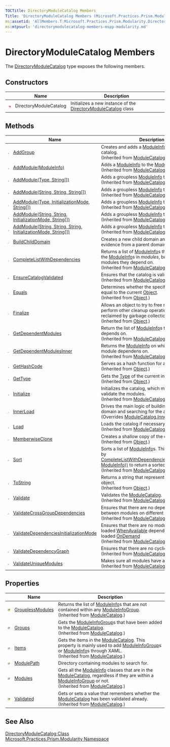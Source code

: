 ```yaml
---
TOCTitle: DirectoryModuleCatalog Members
Title: 'DirectoryModuleCatalog Members (Microsoft.Practices.Prism.Modularity)'
ms:assetid: 'AllMembers.T:Microsoft.Practices.Prism.Modularity.DirectoryModuleCatalog'
ms:mtpsurl: 'directorymodulecatalog-members-mspp-modularity.md'
---
```


# DirectoryModuleCatalog Members

The [DirectoryModuleCatalog](/patterns-practices/reference/directorymodulecatalog-class-mspp-modularity) type exposes the following members.

## Constructors

<table>
<thead>
<tr class="header">
<th> </th>
<th>Name</th>
<th>Description</th>
</tr>
</thead>
<tbody>
<tr class="odd">
<td><img src="/patterns-practices/reference/images/public-method.gif" alt="Public method"/></td>
<td>DirectoryModuleCatalog</td>
<td><div class="summary">
Initializes a new instance of the <a href="/patterns-practices/reference/directorymodulecatalog-class-mspp-modularity" data-raw-source="[DirectoryModuleCatalog](/patterns-practices/reference/directorymodulecatalog-class-mspp-modularity)">DirectoryModuleCatalog</a> class
</div></td>
</tr>
</tbody>
</table>

## Methods

<table>
<thead>
<tr class="header">
<th> </th>
<th>Name</th>
<th>Description</th>
</tr>
</thead>
<tbody>
<tr class="odd">
<td><img src="/patterns-practices/reference/images/public-method.gif" alt="Public method"/></td>
<td><a href="/patterns-practices/reference/modulecatalog-addgroup-method-mspp-modularity" data-raw-source="[AddGroup](/patterns-practices/reference/modulecatalog-addgroup-method-mspp-modularity)">AddGroup</a></td>
<td><div class="summary">
Creates and adds a <a href="/patterns-practices/reference/moduleinfogroup-class-mspp-modularity" data-raw-source="[ModuleInfoGroup](/patterns-practices/reference/moduleinfogroup-class-mspp-modularity)">ModuleInfoGroup</a> to the catalog.
</div>
(Inherited from <a href="/patterns-practices/reference/modulecatalog-class-mspp-modularity" data-raw-source="[ModuleCatalog](/patterns-practices/reference/modulecatalog-class-mspp-modularity)">ModuleCatalog</a>.)</td>
</tr>
<tr class="even">
<td><img src="/patterns-practices/reference/images/public-method.gif" alt="Public method"/></td>
<td><a href="/patterns-practices/reference/modulecatalog-addmodule-method-moduleinfo-mspp-modularity" data-raw-source="[AddModule(ModuleInfo)](/patterns-practices/reference/modulecatalog-addmodule-method-moduleinfo-mspp-modularity)">AddModule(ModuleInfo)</a></td>
<td><div class="summary">
Adds a <a href="/patterns-practices/reference/moduleinfo-class-mspp-modularity" data-raw-source="[ModuleInfo](/patterns-practices/reference/moduleinfo-class-mspp-modularity)">ModuleInfo</a> to the <a href="/patterns-practices/reference/modulecatalog-class-mspp-modularity" data-raw-source="[ModuleCatalog](/patterns-practices/reference/modulecatalog-class-mspp-modularity)">ModuleCatalog</a>.
</div>
(Inherited from <a href="/patterns-practices/reference/modulecatalog-class-mspp-modularity" data-raw-source="[ModuleCatalog](/patterns-practices/reference/modulecatalog-class-mspp-modularity)">ModuleCatalog</a>.)</td>
</tr>
<tr class="odd">
<td><img src="/patterns-practices/reference/images/public-method.gif" alt="Public method"/></td>
<td><a href="/patterns-practices/reference/addmodule-mthd-type-str" data-raw-source="[AddModule(Type, String[])](/patterns-practices/reference/addmodule-mthd-type-str)">AddModule(Type, String[])</a></td>
<td><div class="summary">
Adds a groupless <a href="/patterns-practices/reference/moduleinfo-class-mspp-modularity" data-raw-source="[ModuleInfo](/patterns-practices/reference/moduleinfo-class-mspp-modularity)">ModuleInfo</a> to the catalog.
</div>
(Inherited from <a href="/patterns-practices/reference/modulecatalog-class-mspp-modularity" data-raw-source="[ModuleCatalog](/patterns-practices/reference/modulecatalog-class-mspp-modularity)">ModuleCatalog</a>.)</td>
</tr>
<tr class="even">
<td><img src="/patterns-practices/reference/images/public-method.gif" alt="Public method"/></td>
<td><a href="/patterns-practices/reference/addmodule-mthd-str-str-str" data-raw-source="[AddModule(String, String, String[])](/patterns-practices/reference/addmodule-mthd-str-str-str)">AddModule(String, String, String[])</a></td>
<td><div class="summary">
Adds a groupless <a href="/patterns-practices/reference/moduleinfo-class-mspp-modularity" data-raw-source="[ModuleInfo](/patterns-practices/reference/moduleinfo-class-mspp-modularity)">ModuleInfo</a> to the catalog.
</div>
(Inherited from <a href="/patterns-practices/reference/modulecatalog-class-mspp-modularity" data-raw-source="[ModuleCatalog](/patterns-practices/reference/modulecatalog-class-mspp-modularity)">ModuleCatalog</a>.)</td>
</tr>
<tr class="odd">
<td><img src="/patterns-practices/reference/images/public-method.gif" alt="Public method"/></td>
<td><a href="/patterns-practices/reference/addmodule-mthd-type-initializationmode-str" data-raw-source="[AddModule(Type, InitializationMode, String[])](/patterns-practices/reference/addmodule-mthd-type-initializationmode-str)">AddModule(Type, InitializationMode, String[])</a></td>
<td><div class="summary">
Adds a groupless <a href="/patterns-practices/reference/moduleinfo-class-mspp-modularity" data-raw-source="[ModuleInfo](/patterns-practices/reference/moduleinfo-class-mspp-modularity)">ModuleInfo</a> to the catalog.
</div>
(Inherited from <a href="/patterns-practices/reference/modulecatalog-class-mspp-modularity" data-raw-source="[ModuleCatalog](/patterns-practices/reference/modulecatalog-class-mspp-modularity)">ModuleCatalog</a>.)</td>
</tr>
<tr class="even">
<td><img src="/patterns-practices/reference/images/public-method.gif" alt="Public method"/></td>
<td><a href="/patterns-practices/reference/addmodule-mthd-str-str-initializationmode-str" data-raw-source="[AddModule(String, String, InitializationMode, String[])](/patterns-practices/reference/addmodule-mthd-str-str-initializationmode-str)">AddModule(String, String, InitializationMode, String[])</a></td>
<td><div class="summary">
Adds a groupless <a href="/patterns-practices/reference/moduleinfo-class-mspp-modularity" data-raw-source="[ModuleInfo](/patterns-practices/reference/moduleinfo-class-mspp-modularity)">ModuleInfo</a> to the catalog.
</div>
(Inherited from <a href="/patterns-practices/reference/modulecatalog-class-mspp-modularity" data-raw-source="[ModuleCatalog](/patterns-practices/reference/modulecatalog-class-mspp-modularity)">ModuleCatalog</a>.)</td>
</tr>
<tr class="odd">
<td><img src="/patterns-practices/reference/images/public-method.gif" alt="Public method"/></td>
<td><a href="/patterns-practices/reference/addmodule-mthd-str-str-str-initializationmode-str" data-raw-source="[AddModule(String, String, String, InitializationMode, String[])](/patterns-practices/reference/addmodule-mthd-str-str-str-initializationmode-str)">AddModule(String, String, String, InitializationMode, String[])</a></td>
<td><div class="summary">
Adds a groupless <a href="/patterns-practices/reference/moduleinfo-class-mspp-modularity" data-raw-source="[ModuleInfo](/patterns-practices/reference/moduleinfo-class-mspp-modularity)">ModuleInfo</a> to the catalog.
</div>
(Inherited from <a href="/patterns-practices/reference/modulecatalog-class-mspp-modularity" data-raw-source="[ModuleCatalog](/patterns-practices/reference/modulecatalog-class-mspp-modularity)">ModuleCatalog</a>.)</td>
</tr>
<tr class="even">
<td><img src="/patterns-practices/reference/images/protmethod.gif" alt="Protected method"/></td>
<td><a href="/patterns-practices/reference/directorymodulecatalog-buildchilddomain-method-mspp-modularity" data-raw-source="[BuildChildDomain](/patterns-practices/reference/directorymodulecatalog-buildchilddomain-method-mspp-modularity)">BuildChildDomain</a></td>
<td><div class="summary">
Creates a new child domain and copies the evidence from a parent domain.
</div></td>
</tr>
<tr class="odd">
<td><img src="/patterns-practices/reference/images/public-method.gif" alt="Public method"/></td>
<td><a href="/patterns-practices/reference/modulecatalog-completelistwithdependencies-method-mspp-modularity" data-raw-source="[CompleteListWithDependencies](/patterns-practices/reference/modulecatalog-completelistwithdependencies-method-mspp-modularity)">CompleteListWithDependencies</a></td>
<td><div class="summary">
Returns a list of <a href="/patterns-practices/reference/moduleinfo-class-mspp-modularity" data-raw-source="[ModuleInfo](/patterns-practices/reference/moduleinfo-class-mspp-modularity)">ModuleInfo</a>s that contain both the <a href="/patterns-practices/reference/moduleinfo-class-mspp-modularity" data-raw-source="[ModuleInfo](/patterns-practices/reference/moduleinfo-class-mspp-modularity)">ModuleInfo</a>s in <em>modules</em>, but also all the modules they depend on.
</div>
(Inherited from <a href="/patterns-practices/reference/modulecatalog-class-mspp-modularity" data-raw-source="[ModuleCatalog](/patterns-practices/reference/modulecatalog-class-mspp-modularity)">ModuleCatalog</a>.)</td>
</tr>
<tr class="even">
<td><img src="/patterns-practices/reference/images/protmethod.gif" alt="Protected method"/></td>
<td><a href="/patterns-practices/reference/modulecatalog-ensurecatalogvalidated-method-mspp-modularity" data-raw-source="[EnsureCatalogValidated](/patterns-practices/reference/modulecatalog-ensurecatalogvalidated-method-mspp-modularity)">EnsureCatalogValidated</a></td>
<td><div class="summary">
Ensures that the catalog is validated.
</div>
(Inherited from <a href="/patterns-practices/reference/modulecatalog-class-mspp-modularity" data-raw-source="[ModuleCatalog](/patterns-practices/reference/modulecatalog-class-mspp-modularity)">ModuleCatalog</a>.)</td>
</tr>
<tr class="odd">
<td><img src="/patterns-practices/reference/images/public-method.gif" alt="Public method"/></td>
<td><a href="http://msdn.microsoft.com/en-us/library/bsc2ak47" data-raw-source="[Equals](http://msdn.microsoft.com/en-us/library/bsc2ak47)">Equals</a></td>
<td><div class="summary">
Determines whether the specified <a href="http://msdn.microsoft.com/en-us/library/e5kfa45b" data-raw-source="[Object](http://msdn.microsoft.com/en-us/library/e5kfa45b)">Object</a> is equal to the current <a href="http://msdn.microsoft.com/en-us/library/e5kfa45b" data-raw-source="[Object](http://msdn.microsoft.com/en-us/library/e5kfa45b)">Object</a>.
</div>
(Inherited from <a href="http://msdn.microsoft.com/en-us/library/e5kfa45b" data-raw-source="[Object](http://msdn.microsoft.com/en-us/library/e5kfa45b)">Object</a>.)</td>
</tr>
<tr class="even">
<td><img src="/patterns-practices/reference/images/protmethod.gif" alt="Protected method"/></td>
<td><a href="http://msdn.microsoft.com/en-us/library/4k87zsw7" data-raw-source="[Finalize](http://msdn.microsoft.com/en-us/library/4k87zsw7)">Finalize</a></td>
<td><div class="summary">
Allows an object to try to free resources and perform other cleanup operations before it is reclaimed by garbage collection.
</div>
(Inherited from <a href="http://msdn.microsoft.com/en-us/library/e5kfa45b" data-raw-source="[Object](http://msdn.microsoft.com/en-us/library/e5kfa45b)">Object</a>.)</td>
</tr>
<tr class="odd">
<td><img src="/patterns-practices/reference/images/public-method.gif" alt="Public method"/></td>
<td><a href="/patterns-practices/reference/modulecatalog-getdependentmodules-method-mspp-modularity" data-raw-source="[GetDependentModules](/patterns-practices/reference/modulecatalog-getdependentmodules-method-mspp-modularity)">GetDependentModules</a></td>
<td><div class="summary">
Return the list of <a href="/patterns-practices/reference/moduleinfo-class-mspp-modularity" data-raw-source="[ModuleInfo](/patterns-practices/reference/moduleinfo-class-mspp-modularity)">ModuleInfo</a>s that <em>moduleInfo</em> depends on.
</div>
(Inherited from <a href="/patterns-practices/reference/modulecatalog-class-mspp-modularity" data-raw-source="[ModuleCatalog](/patterns-practices/reference/modulecatalog-class-mspp-modularity)">ModuleCatalog</a>.)</td>
</tr>
<tr class="even">
<td><img src="/patterns-practices/reference/images/protmethod.gif" alt="Protected method"/></td>
<td><a href="/patterns-practices/reference/modulecatalog-getdependentmodulesinner-method-mspp-modularity" data-raw-source="[GetDependentModulesInner](/patterns-practices/reference/modulecatalog-getdependentmodulesinner-method-mspp-modularity)">GetDependentModulesInner</a></td>
<td><div class="summary">
Returns the <a href="/patterns-practices/reference/moduleinfo-class-mspp-modularity" data-raw-source="[ModuleInfo](/patterns-practices/reference/moduleinfo-class-mspp-modularity)">ModuleInfo</a> on which the received module dependens on.
</div>
(Inherited from <a href="/patterns-practices/reference/modulecatalog-class-mspp-modularity" data-raw-source="[ModuleCatalog](/patterns-practices/reference/modulecatalog-class-mspp-modularity)">ModuleCatalog</a>.)</td>
</tr>
<tr class="odd">
<td><img src="/patterns-practices/reference/images/public-method.gif" alt="Public method"/></td>
<td><a href="http://msdn.microsoft.com/en-us/library/zdee4b3y" data-raw-source="[GetHashCode](http://msdn.microsoft.com/en-us/library/zdee4b3y)">GetHashCode</a></td>
<td><div class="summary">
Serves as a hash function for a particular type.
</div>
(Inherited from <a href="http://msdn.microsoft.com/en-us/library/e5kfa45b" data-raw-source="[Object](http://msdn.microsoft.com/en-us/library/e5kfa45b)">Object</a>.)</td>
</tr>
<tr class="even">
<td><img src="/patterns-practices/reference/images/public-method.gif" alt="Public method"/></td>
<td><a href="http://msdn.microsoft.com/en-us/library/dfwy45w9" data-raw-source="[GetType](http://msdn.microsoft.com/en-us/library/dfwy45w9)">GetType</a></td>
<td><div class="summary">
Gets the <a href="http://msdn.microsoft.com/en-us/library/42892f65" data-raw-source="[Type](http://msdn.microsoft.com/en-us/library/42892f65)">Type</a> of the current instance.
</div>
(Inherited from <a href="http://msdn.microsoft.com/en-us/library/e5kfa45b" data-raw-source="[Object](http://msdn.microsoft.com/en-us/library/e5kfa45b)">Object</a>.)</td>
</tr>
<tr class="odd">
<td><img src="/patterns-practices/reference/images/public-method.gif" alt="Public method"/></td>
<td><a href="/patterns-practices/reference/modulecatalog-initialize-method-mspp-modularity" data-raw-source="[Initialize](/patterns-practices/reference/modulecatalog-initialize-method-mspp-modularity)">Initialize</a></td>
<td><div class="summary">
Initializes the catalog, which may load and validate the modules.
</div>
(Inherited from <a href="/patterns-practices/reference/modulecatalog-class-mspp-modularity" data-raw-source="[ModuleCatalog](/patterns-practices/reference/modulecatalog-class-mspp-modularity)">ModuleCatalog</a>.)</td>
</tr>
<tr class="even">
<td><img src="/patterns-practices/reference/images/protmethod.gif" alt="Protected method"/></td>
<td><a href="/patterns-practices/reference/directorymodulecatalog-innerload-method-mspp-modularity" data-raw-source="[InnerLoad](/patterns-practices/reference/directorymodulecatalog-innerload-method-mspp-modularity)">InnerLoad</a></td>
<td><div class="summary">
Drives the main logic of building the child domain and searching for the assemblies.
</div>
(Overrides <a href="/patterns-practices/reference/modulecatalog-innerload-method-mspp-modularity" data-raw-source="[ModuleCatalog.InnerLoad](/patterns-practices/reference/modulecatalog-innerload-method-mspp-modularity)">ModuleCatalog.InnerLoad</a>.)</td>
</tr>
<tr class="odd">
<td><img src="/patterns-practices/reference/images/public-method.gif" alt="Public method"/></td>
<td><a href="/patterns-practices/reference/modulecatalog-load-method-mspp-modularity" data-raw-source="[Load](/patterns-practices/reference/modulecatalog-load-method-mspp-modularity)">Load</a></td>
<td><div class="summary">
Loads the catalog if necessary.
</div>
(Inherited from <a href="/patterns-practices/reference/modulecatalog-class-mspp-modularity" data-raw-source="[ModuleCatalog](/patterns-practices/reference/modulecatalog-class-mspp-modularity)">ModuleCatalog</a>.)</td>
</tr>
<tr class="even">
<td><img src="/patterns-practices/reference/images/protmethod.gif" alt="Protected method"/></td>
<td><a href="http://msdn.microsoft.com/en-us/library/57ctke0a" data-raw-source="[MemberwiseClone](http://msdn.microsoft.com/en-us/library/57ctke0a)">MemberwiseClone</a></td>
<td><div class="summary">
Creates a shallow copy of the current <a href="http://msdn.microsoft.com/en-us/library/e5kfa45b" data-raw-source="[Object](http://msdn.microsoft.com/en-us/library/e5kfa45b)">Object</a>.
</div>
(Inherited from <a href="http://msdn.microsoft.com/en-us/library/e5kfa45b" data-raw-source="[Object](http://msdn.microsoft.com/en-us/library/e5kfa45b)">Object</a>.)</td>
</tr>
<tr class="odd">
<td><img src="/patterns-practices/reference/images/protmethod.gif" alt="Protected method"/></td>
<td><a href="/patterns-practices/reference/modulecatalog-sort-method-mspp-modularity" data-raw-source="[Sort](/patterns-practices/reference/modulecatalog-sort-method-mspp-modularity)">Sort</a></td>
<td><div class="summary">
Sorts a list of <a href="/patterns-practices/reference/moduleinfo-class-mspp-modularity" data-raw-source="[ModuleInfo](/patterns-practices/reference/moduleinfo-class-mspp-modularity)">ModuleInfo</a>s. This method is called by <a href="/patterns-practices/reference/modulecatalog-completelistwithdependencies-method-mspp-modularity" data-raw-source="[CompleteListWithDependencies(IEnumerable(Of ModuleInfo))](/patterns-practices/reference/modulecatalog-completelistwithdependencies-method-mspp-modularity)">CompleteListWithDependencies(IEnumerable(Of ModuleInfo))</a> to return a sorted list.
</div>
(Inherited from <a href="/patterns-practices/reference/modulecatalog-class-mspp-modularity" data-raw-source="[ModuleCatalog](/patterns-practices/reference/modulecatalog-class-mspp-modularity)">ModuleCatalog</a>.)</td>
</tr>
<tr class="even">
<td><img src="/patterns-practices/reference/images/public-method.gif" alt="Public method"/></td>
<td><a href="http://msdn.microsoft.com/en-us/library/7bxwbwt2" data-raw-source="[ToString](http://msdn.microsoft.com/en-us/library/7bxwbwt2)">ToString</a></td>
<td><div class="summary">
Returns a string that represents the current object.
</div>
(Inherited from <a href="http://msdn.microsoft.com/en-us/library/e5kfa45b" data-raw-source="[Object](http://msdn.microsoft.com/en-us/library/e5kfa45b)">Object</a>.)</td>
</tr>
<tr class="odd">
<td><img src="/patterns-practices/reference/images/public-method.gif" alt="Public method"/></td>
<td><a href="/patterns-practices/reference/modulecatalog-validate-method-mspp-modularity" data-raw-source="[Validate](/patterns-practices/reference/modulecatalog-validate-method-mspp-modularity)">Validate</a></td>
<td><div class="summary">
Validates the <a href="/patterns-practices/reference/modulecatalog-class-mspp-modularity" data-raw-source="[ModuleCatalog](/patterns-practices/reference/modulecatalog-class-mspp-modularity)">ModuleCatalog</a>.
</div>
(Inherited from <a href="/patterns-practices/reference/modulecatalog-class-mspp-modularity" data-raw-source="[ModuleCatalog](/patterns-practices/reference/modulecatalog-class-mspp-modularity)">ModuleCatalog</a>.)</td>
</tr>
<tr class="even">
<td><img src="/patterns-practices/reference/images/protmethod.gif" alt="Protected method"/></td>
<td><a href="/patterns-practices/reference/modulecatalog-validatecrossgroupdependencies-method-mspp-modularity" data-raw-source="[ValidateCrossGroupDependencies](/patterns-practices/reference/modulecatalog-validatecrossgroupdependencies-method-mspp-modularity)">ValidateCrossGroupDependencies</a></td>
<td><div class="summary">
Ensures that there are no dependencies between modules on different groups.
</div>
(Inherited from <a href="/patterns-practices/reference/modulecatalog-class-mspp-modularity" data-raw-source="[ModuleCatalog](/patterns-practices/reference/modulecatalog-class-mspp-modularity)">ModuleCatalog</a>.)</td>
</tr>
<tr class="odd">
<td><img src="/patterns-practices/reference/images/protmethod.gif" alt="Protected method"/></td>
<td><a href="/patterns-practices/reference/modulecatalog-validatedependenciesinitializationmode-method-mspp-modularity" data-raw-source="[ValidateDependenciesInitializationMode](/patterns-practices/reference/modulecatalog-validatedependenciesinitializationmode-method-mspp-modularity)">ValidateDependenciesInitializationMode</a></td>
<td><div class="summary">
Ensures that there are no modules marked to be loaded <a href="/patterns-practices/reference/initializationmode-enumeration-mspp-modularity" data-raw-source="[WhenAvailable](/patterns-practices/reference/initializationmode-enumeration-mspp-modularity)">WhenAvailable</a> depending on modules loaded <a href="/patterns-practices/reference/initializationmode-enumeration-mspp-modularity" data-raw-source="[OnDemand](/patterns-practices/reference/initializationmode-enumeration-mspp-modularity)">OnDemand</a>
</div>
(Inherited from <a href="/patterns-practices/reference/modulecatalog-class-mspp-modularity" data-raw-source="[ModuleCatalog](/patterns-practices/reference/modulecatalog-class-mspp-modularity)">ModuleCatalog</a>.)</td>
</tr>
<tr class="even">
<td><img src="/patterns-practices/reference/images/protmethod.gif" alt="Protected method"/></td>
<td><a href="/patterns-practices/reference/modulecatalog-validatedependencygraph-method-mspp-modularity" data-raw-source="[ValidateDependencyGraph](/patterns-practices/reference/modulecatalog-validatedependencygraph-method-mspp-modularity)">ValidateDependencyGraph</a></td>
<td><div class="summary">
Ensures that there are no cyclic dependencies.
</div>
(Inherited from <a href="/patterns-practices/reference/modulecatalog-class-mspp-modularity" data-raw-source="[ModuleCatalog](/patterns-practices/reference/modulecatalog-class-mspp-modularity)">ModuleCatalog</a>.)</td>
</tr>
<tr class="odd">
<td><img src="/patterns-practices/reference/images/protmethod.gif" alt="Protected method"/></td>
<td><a href="/patterns-practices/reference/modulecatalog-validateuniquemodules-method-mspp-modularity" data-raw-source="[ValidateUniqueModules](/patterns-practices/reference/modulecatalog-validateuniquemodules-method-mspp-modularity)">ValidateUniqueModules</a></td>
<td><div class="summary">
Makes sure all modules have an Unique name.
</div>
(Inherited from <a href="/patterns-practices/reference/modulecatalog-class-mspp-modularity" data-raw-source="[ModuleCatalog](/patterns-practices/reference/modulecatalog-class-mspp-modularity)">ModuleCatalog</a>.)</td>
</tr>
</tbody>
</table>

## Properties

<table>
<thead>
<tr class="header">
<th> </th>
<th>Name</th>
<th>Description</th>
</tr>
</thead>
<tbody>
<tr class="odd">
<td><img src="/patterns-practices/reference/images/protproperty.gif" alt="Protected property"/></td>
<td><a href="/patterns-practices/reference/modulecatalog-grouplessmodules-property-mspp-modularity" data-raw-source="[GrouplessModules](/patterns-practices/reference/modulecatalog-grouplessmodules-property-mspp-modularity)">GrouplessModules</a></td>
<td><div class="summary">
Returns the list of <a href="/patterns-practices/reference/moduleinfo-class-mspp-modularity" data-raw-source="[ModuleInfo](/patterns-practices/reference/moduleinfo-class-mspp-modularity)">ModuleInfo</a>s that are not contained within any <a href="/patterns-practices/reference/moduleinfogroup-class-mspp-modularity" data-raw-source="[ModuleInfoGroup](/patterns-practices/reference/moduleinfogroup-class-mspp-modularity)">ModuleInfoGroup</a>.
</div>
(Inherited from <a href="/patterns-practices/reference/modulecatalog-class-mspp-modularity" data-raw-source="[ModuleCatalog](/patterns-practices/reference/modulecatalog-class-mspp-modularity)">ModuleCatalog</a>.)</td>
</tr>
<tr class="even">
<td><img src="/patterns-practices/reference/images/pubproperty.gif" alt="Public property"/></td>
<td><a href="/patterns-practices/reference/modulecatalog-groups-property-mspp-modularity" data-raw-source="[Groups](/patterns-practices/reference/modulecatalog-groups-property-mspp-modularity)">Groups</a></td>
<td><div class="summary">
Gets the <a href="/patterns-practices/reference/moduleinfogroup-class-mspp-modularity" data-raw-source="[ModuleInfoGroup](/patterns-practices/reference/moduleinfogroup-class-mspp-modularity)">ModuleInfoGroup</a>s that have been added to the <a href="/patterns-practices/reference/modulecatalog-class-mspp-modularity" data-raw-source="[ModuleCatalog](/patterns-practices/reference/modulecatalog-class-mspp-modularity)">ModuleCatalog</a>.
</div>
(Inherited from <a href="/patterns-practices/reference/modulecatalog-class-mspp-modularity" data-raw-source="[ModuleCatalog](/patterns-practices/reference/modulecatalog-class-mspp-modularity)">ModuleCatalog</a>.)</td>
</tr>
<tr class="odd">
<td><img src="/patterns-practices/reference/images/pubproperty.gif" alt="Public property"/></td>
<td><a href="/patterns-practices/reference/modulecatalog-items-property-mspp-modularity" data-raw-source="[Items](/patterns-practices/reference/modulecatalog-items-property-mspp-modularity)">Items</a></td>
<td><div class="summary">
Gets the items in the <a href="/patterns-practices/reference/modulecatalog-class-mspp-modularity" data-raw-source="[ModuleCatalog](/patterns-practices/reference/modulecatalog-class-mspp-modularity)">ModuleCatalog</a>. This property is mainly used to add <a href="/patterns-practices/reference/moduleinfogroup-class-mspp-modularity" data-raw-source="[ModuleInfoGroup](/patterns-practices/reference/moduleinfogroup-class-mspp-modularity)">ModuleInfoGroup</a>s or <a href="/patterns-practices/reference/moduleinfo-class-mspp-modularity" data-raw-source="[ModuleInfo](/patterns-practices/reference/moduleinfo-class-mspp-modularity)">ModuleInfo</a>s through XAML.
</div>
(Inherited from <a href="/patterns-practices/reference/modulecatalog-class-mspp-modularity" data-raw-source="[ModuleCatalog](/patterns-practices/reference/modulecatalog-class-mspp-modularity)">ModuleCatalog</a>.)</td>
</tr>
<tr class="even">
<td><img src="/patterns-practices/reference/images/pubproperty.gif" alt="Public property"/></td>
<td><a href="/patterns-practices/reference/directorymodulecatalog-modulepath-property-mspp-modularity" data-raw-source="[ModulePath](/patterns-practices/reference/directorymodulecatalog-modulepath-property-mspp-modularity)">ModulePath</a></td>
<td><div class="summary">
Directory containing modules to search for.
</div></td>
</tr>
<tr class="odd">
<td><img src="/patterns-practices/reference/images/pubproperty.gif" alt="Public property"/></td>
<td><a href="/patterns-practices/reference/modulecatalog-modules-property-mspp-modularity" data-raw-source="[Modules](/patterns-practices/reference/modulecatalog-modules-property-mspp-modularity)">Modules</a></td>
<td><div class="summary">
Gets all the <a href="/patterns-practices/reference/moduleinfo-class-mspp-modularity" data-raw-source="[ModuleInfo](/patterns-practices/reference/moduleinfo-class-mspp-modularity)">ModuleInfo</a> classes that are in the <a href="/patterns-practices/reference/modulecatalog-class-mspp-modularity" data-raw-source="[ModuleCatalog](/patterns-practices/reference/modulecatalog-class-mspp-modularity)">ModuleCatalog</a>, regardless if they are within a <a href="/patterns-practices/reference/moduleinfogroup-class-mspp-modularity" data-raw-source="[ModuleInfoGroup](/patterns-practices/reference/moduleinfogroup-class-mspp-modularity)">ModuleInfoGroup</a> or not.
</div>
(Inherited from <a href="/patterns-practices/reference/modulecatalog-class-mspp-modularity" data-raw-source="[ModuleCatalog](/patterns-practices/reference/modulecatalog-class-mspp-modularity)">ModuleCatalog</a>.)</td>
</tr>
<tr class="even">
<td><img src="/patterns-practices/reference/images/protproperty.gif" alt="Protected property"/></td>
<td><a href="/patterns-practices/reference/modulecatalog-validated-property-mspp-modularity" data-raw-source="[Validated](/patterns-practices/reference/modulecatalog-validated-property-mspp-modularity)">Validated</a></td>
<td><div class="summary">
Gets or sets a value that remembers whether the <a href="/patterns-practices/reference/modulecatalog-class-mspp-modularity" data-raw-source="[ModuleCatalog](/patterns-practices/reference/modulecatalog-class-mspp-modularity)">ModuleCatalog</a> has been validated already.
</div>
(Inherited from <a href="/patterns-practices/reference/modulecatalog-class-mspp-modularity" data-raw-source="[ModuleCatalog](/patterns-practices/reference/modulecatalog-class-mspp-modularity)">ModuleCatalog</a>.)</td>
</tr>
</tbody>
</table>

## See Also

[DirectoryModuleCatalog Class](/patterns-practices/reference/directorymodulecatalog-class-mspp-modularity)  
[Microsoft.Practices.Prism.Modularity Namespace](/patterns-practices/reference/mspp-modularity-namespace)